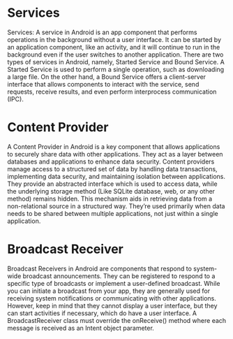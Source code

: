 # Services

Services: A service in Android is an app component that performs operations in the background without a user interface. It can be started by an application component, like an activity, and it will continue to run in the background even if the user switches to another application. There are two types of services in Android, namely, Started Service and Bound Service. A Started Service is used to perform a single operation, such as downloading a large file. On the other hand, a Bound Service offers a client-server interface that allows components to interact with the service, send requests, receive results, and even perform interprocess communication (IPC).

# Content Provider

A Content Provider in Android is a key component that allows applications to securely share data with other applications. They act as a layer between databases and applications to enhance data security. Content providers manage access to a structured set of data by handling data transactions, implementing data security, and maintaining isolation between applications. They provide an abstracted interface which is used to access data, while the underlying storage method (Like SQLite database, web, or any other method) remains hidden. This mechanism aids in retrieving data from a non-relational source in a structured way. They’re used primarily when data needs to be shared between multiple applications, not just within a single application.

# Broadcast Receiver

Broadcast Receivers in Android are components that respond to system-wide broadcast announcements. They can be registered to respond to a specific type of broadcasts or implement a user-defined broadcast. While you can initiate a broadcast from your app, they are generally used for receiving system notifications or communicating with other applications. However, keep in mind that they cannot display a user interface, but they can start activities if necessary, which do have a user interface. A BroadcastReceiver class must override the onReceive() method where each message is received as an Intent object parameter.